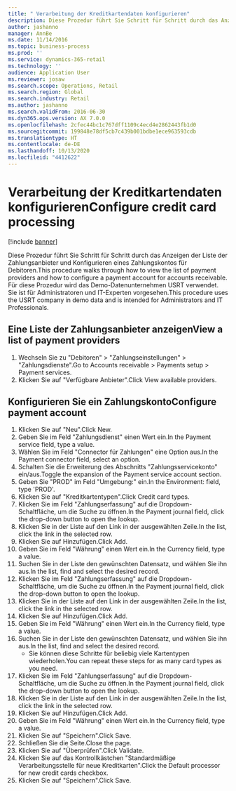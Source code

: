 ```yaml
---
title: " Verarbeitung der Kreditkartendaten konfigurieren"
description: Diese Prozedur führt Sie Schritt für Schritt durch das Anzeigen der Liste der Zahlungsanbieter und Konfigurieren eines Zahlungskontos für Debitoren.
author: jashanno
manager: AnnBe
ms.date: 11/14/2016
ms.topic: business-process
ms.prod: ''
ms.service: dynamics-365-retail
ms.technology: ''
audience: Application User
ms.reviewer: josaw
ms.search.scope: Operations, Retail
ms.search.region: Global
ms.search.industry: Retail
ms.author: jashanno
ms.search.validFrom: 2016-06-30
ms.dyn365.ops.version: AX 7.0.0
ms.openlocfilehash: 2cfec44bc1c767dff1109c4ecd4e2862443fb1d0
ms.sourcegitcommit: 199848e78df5cb7c439b001bdbe1ece963593cdb
ms.translationtype: HT
ms.contentlocale: de-DE
ms.lasthandoff: 10/13/2020
ms.locfileid: "4412622"
---
```

# <a name="configure-credit-card-processing"></a><span data-ttu-id="2511c-103"> Verarbeitung der Kreditkartendaten konfigurieren</span><span class="sxs-lookup"><span data-stu-id="2511c-103">Configure credit card processing</span></span>

[!include [banner](../includes/banner.md)]

<span data-ttu-id="2511c-104">Diese Prozedur führt Sie Schritt für Schritt durch das Anzeigen der Liste der Zahlungsanbieter und Konfigurieren eines Zahlungskontos für Debitoren.</span><span class="sxs-lookup"><span data-stu-id="2511c-104">This procedure walks through how to view the list of payment providers and how to configure a payment account for accounts receivable.</span></span> <span data-ttu-id="2511c-105">Für diese Prozedur wird das Demo-Datenunternehmen USRT verwendet. Sie ist für Administratoren und IT-Experten vorgesehen.</span><span class="sxs-lookup"><span data-stu-id="2511c-105">This procedure uses the USRT company in demo data and is intended for Administrators and IT Professionals.</span></span>


## <a name="view-a-list-of-payment-providers"></a><span data-ttu-id="2511c-106">Eine Liste der Zahlungsanbieter anzeigen</span><span class="sxs-lookup"><span data-stu-id="2511c-106">View a list of payment providers</span></span>
1. <span data-ttu-id="2511c-107">Wechseln Sie zu "Debitoren" > "Zahlungseinstellungen" > "Zahlungsdienste".</span><span class="sxs-lookup"><span data-stu-id="2511c-107">Go to Accounts receivable > Payments setup > Payment services.</span></span>
2. <span data-ttu-id="2511c-108">Klicken Sie auf "Verfügbare Anbieter".</span><span class="sxs-lookup"><span data-stu-id="2511c-108">Click View available providers.</span></span>

## <a name="configure-payment-account"></a><span data-ttu-id="2511c-109">Konfigurieren Sie ein Zahlungskonto</span><span class="sxs-lookup"><span data-stu-id="2511c-109">Configure payment account</span></span>
1. <span data-ttu-id="2511c-110">Klicken Sie auf "Neu".</span><span class="sxs-lookup"><span data-stu-id="2511c-110">Click New.</span></span>
2. <span data-ttu-id="2511c-111">Geben Sie im Feld "Zahlungsdienst" einen Wert ein.</span><span class="sxs-lookup"><span data-stu-id="2511c-111">In the Payment service field, type a value.</span></span>
3. <span data-ttu-id="2511c-112">Wählen Sie im Feld "Connector für Zahlungen" eine Option aus.</span><span class="sxs-lookup"><span data-stu-id="2511c-112">In the Payment connector field, select an option.</span></span>
4. <span data-ttu-id="2511c-113">Schalten Sie die Erweiterung des Abschnitts "Zahlungsservicekonto" ein/aus.</span><span class="sxs-lookup"><span data-stu-id="2511c-113">Toggle the expansion of the Payment service account section.</span></span>
5. <span data-ttu-id="2511c-114">Geben Sie "PROD" im Feld "Umgebung:" ein.</span><span class="sxs-lookup"><span data-stu-id="2511c-114">In the Environment: field, type 'PROD'.</span></span>
6. <span data-ttu-id="2511c-115">Klicken Sie auf "Kreditkartentypen".</span><span class="sxs-lookup"><span data-stu-id="2511c-115">Click Credit card types.</span></span>
7. <span data-ttu-id="2511c-116">Klicken Sie im Feld "Zahlungserfassung" auf die Dropdown-Schaltfläche, um die Suche zu öffnen.</span><span class="sxs-lookup"><span data-stu-id="2511c-116">In the Payment journal field, click the drop-down button to open the lookup.</span></span>
8. <span data-ttu-id="2511c-117">Klicken Sie in der Liste auf den Link in der ausgewählten Zeile.</span><span class="sxs-lookup"><span data-stu-id="2511c-117">In the list, click the link in the selected row.</span></span>
9. <span data-ttu-id="2511c-118">Klicken Sie auf Hinzufügen.</span><span class="sxs-lookup"><span data-stu-id="2511c-118">Click Add.</span></span>
10. <span data-ttu-id="2511c-119">Geben Sie im Feld "Währung" einen Wert ein.</span><span class="sxs-lookup"><span data-stu-id="2511c-119">In the Currency field, type a value.</span></span>
11. <span data-ttu-id="2511c-120">Suchen Sie in der Liste den gewünschten Datensatz, und wählen Sie ihn aus.</span><span class="sxs-lookup"><span data-stu-id="2511c-120">In the list, find and select the desired record.</span></span>
12. <span data-ttu-id="2511c-121">Klicken Sie im Feld "Zahlungserfassung" auf die Dropdown-Schaltfläche, um die Suche zu öffnen.</span><span class="sxs-lookup"><span data-stu-id="2511c-121">In the Payment journal field, click the drop-down button to open the lookup.</span></span>
13. <span data-ttu-id="2511c-122">Klicken Sie in der Liste auf den Link in der ausgewählten Zeile.</span><span class="sxs-lookup"><span data-stu-id="2511c-122">In the list, click the link in the selected row.</span></span>
14. <span data-ttu-id="2511c-123">Klicken Sie auf Hinzufügen.</span><span class="sxs-lookup"><span data-stu-id="2511c-123">Click Add.</span></span>
15. <span data-ttu-id="2511c-124">Geben Sie im Feld "Währung" einen Wert ein.</span><span class="sxs-lookup"><span data-stu-id="2511c-124">In the Currency field, type a value.</span></span>
16. <span data-ttu-id="2511c-125">Suchen Sie in der Liste den gewünschten Datensatz, und wählen Sie ihn aus.</span><span class="sxs-lookup"><span data-stu-id="2511c-125">In the list, find and select the desired record.</span></span>
    * <span data-ttu-id="2511c-126">Sie können diese Schritte für beliebig viele Kartentypen wiederholen.</span><span class="sxs-lookup"><span data-stu-id="2511c-126">You can repeat these steps for as many card types as you need.</span></span>  
17. <span data-ttu-id="2511c-127">Klicken Sie im Feld "Zahlungserfassung" auf die Dropdown-Schaltfläche, um die Suche zu öffnen.</span><span class="sxs-lookup"><span data-stu-id="2511c-127">In the Payment journal field, click the drop-down button to open the lookup.</span></span>
18. <span data-ttu-id="2511c-128">Klicken Sie in der Liste auf den Link in der ausgewählten Zeile.</span><span class="sxs-lookup"><span data-stu-id="2511c-128">In the list, click the link in the selected row.</span></span>
19. <span data-ttu-id="2511c-129">Klicken Sie auf Hinzufügen.</span><span class="sxs-lookup"><span data-stu-id="2511c-129">Click Add.</span></span>
20. <span data-ttu-id="2511c-130">Geben Sie im Feld "Währung" einen Wert ein.</span><span class="sxs-lookup"><span data-stu-id="2511c-130">In the Currency field, type a value.</span></span>
21. <span data-ttu-id="2511c-131">Klicken Sie auf "Speichern".</span><span class="sxs-lookup"><span data-stu-id="2511c-131">Click Save.</span></span>
22. <span data-ttu-id="2511c-132">Schließen Sie die Seite.</span><span class="sxs-lookup"><span data-stu-id="2511c-132">Close the page.</span></span>
23. <span data-ttu-id="2511c-133">Klicken Sie auf "Überprüfen".</span><span class="sxs-lookup"><span data-stu-id="2511c-133">Click Validate.</span></span>
24. <span data-ttu-id="2511c-134">Klicken Sie auf das Kontrollkästchen "Standardmäßige Verarbeitungsstelle für neue Kreditkarten".</span><span class="sxs-lookup"><span data-stu-id="2511c-134">Click the Default processor for new credit cards checkbox.</span></span>
25. <span data-ttu-id="2511c-135">Klicken Sie auf "Speichern".</span><span class="sxs-lookup"><span data-stu-id="2511c-135">Click Save.</span></span>

